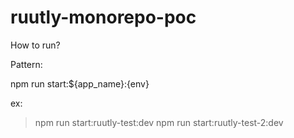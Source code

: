 # ruutly-monorepo-poc

How to run? 

Pattern: 

npm run start:${app_name}:{env}

ex: 
> npm run start:ruutly-test:dev
> npm run start:ruutly-test-2:dev
